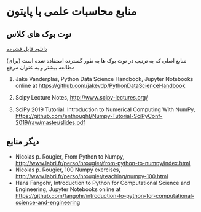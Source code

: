 # منابع محاسبات علمی با پایتون

## نوت بوک های کلاس
[دانلود فایل فشرده](https://github.com/moaddeli/Scipy2019-rs/raw/master/notebooks_clear.zip)

(منابع اصلی که به ترتیب در نوت بوک ها به طور گسترده استفاده شده است (برای مطالعه بیشتر و به عنوان مرجع
1. Jake Vanderplas, Python Data Science Handbook, Jupyter Notebooks online at https://github.com/jakevdp/PythonDataScienceHandbook

2. Scipy Lecture Notes, http://www.scipy-lectures.org/

3. SciPy 2019 Tutorial: Introduction to Numerical Computing With NumPy, https://github.com/enthought/Numpy-Tutorial-SciPyConf-2019/raw/master/slides.pdf

## دیگر منابع
* Nicolas p. Rougier, From Python to Numpy, http://www.labri.fr/perso/nrougier/from-python-to-numpy/index.html
* Nicolas p. Rougier, 100 Numpy exercises, http://www.labri.fr/perso/nrougier/teaching/numpy-100.html
* Hans Fangohr, Introduction to Python for Computational Science and Engineering, Jupyter Notebooks online at https://github.com/fangohr/introduction-to-python-for-computational-science-and-engineering 

